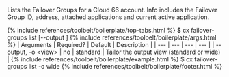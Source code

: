 Lists the Failover Groups for a Cloud 66 account. Info includes the Failover Group ID, address, attached applications and current active application.

{% include references/toolbelt/boilerplate/top-tabs.html %}
$ cx failover-groups list [--output <view>]
{% include references/toolbelt/boilerplate/args.html %}
| Arguments | Required? | Default | Description |
| --- | --- | --- | --- |
| --output, -o \<view\> | no | standard | Tailor the output view (standard or wide) |
{% include references/toolbelt/boilerplate/example.html %}
$ cx failover-groups list -o wide
{% include references/toolbelt/boilerplate/footer.html %}